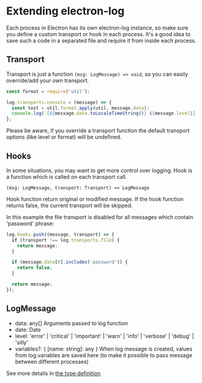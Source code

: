 # Extending electron-log

Each process in Electron has its own electron-log instance, so make sure you define a custom transport or hook in each process. It's a good idea to save such a code in a separated file and require it from inside each process.

## Transport

Transport is just a function `(msg: LogMessage) => void`, so you can
easily override/add your own transport.

```js
const format = require('util');

log.transports.console = (message) => {
  const text = util.format.apply(util, message.data);
  console.log(`[${message.date.toLocaleTimeString()} ${message.level}] ${text}`);
};
```

Please be aware, if you override a transport function the default
transport options (like level or format) will be undefined.

## Hooks

In some situations, you may want to get more control over logging. Hook
is a function which is called on each transport call.

`(msg: LogMessage, transport: Transport) => LogMessage`

Hook function return original or modified message. If the hook function
returns false, the current transport will be skipped.

In this example the file transport is disabled for all messages which
contain 'password' phrase:

```js
log.hooks.push((message, transport) => {
  if (transport !== log.transports.file) {
    return message;
  }

  if (message.data[0].includes('password')) {
    return false;
  }

  return message;
});
```

## LogMessage

 - data: any[] Arguments passed to log function
 - date: Date
 - level: 'error' | 'critical' | 'important' | 'warn' | 'info' | 'verbose' | 'debug' | 'silly'
 - variables?: { [name: string]: any } When log message is created,
   values from log.variables are saved here (to make it possible to
   pass message between different processes)
   
See more details in [the type definition](../src/index.d.ts#L21) 
